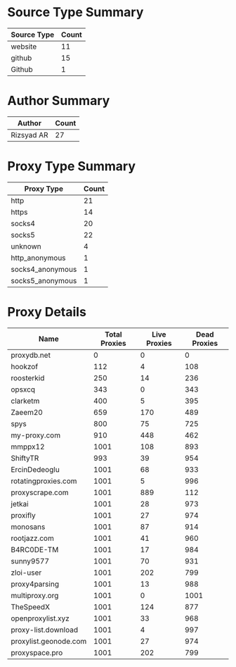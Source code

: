 # Source Type Summary

| Source Type | Count |
|-------------|-------|
| website | 11 |
| github | 15 |
| Github | 1 |


# Author Summary

| Author | Count |
|--------|-------|
| Rizsyad AR | 27 |


# Proxy Type Summary

| Proxy Type | Count |
|------------|-------|
| http | 21 |
| https | 14 |
| socks4 | 20 |
| socks5 | 22 |
| unknown | 4 |
| http_anonymous | 1 |
| socks4_anonymous | 1 |
| socks5_anonymous | 1 |


# Proxy Details

| Name | Total Proxies | Live Proxies | Dead Proxies |
|------|---------------|--------------|---------------|
| proxydb.net | 0 | 0 | 0 |
| hookzof | 112 | 4 | 108 |
| roosterkid | 250 | 14 | 236 |
| opsxcq | 343 | 0 | 343 |
| clarketm | 400 | 5 | 395 |
| Zaeem20 | 659 | 170 | 489 |
| spys | 800 | 75 | 725 |
| my-proxy.com | 910 | 448 | 462 |
| mmppx12 | 1001 | 108 | 893 |
| ShiftyTR | 993 | 39 | 954 |
| ErcinDedeoglu | 1001 | 68 | 933 |
| rotatingproxies.com | 1001 | 5 | 996 |
| proxyscrape.com | 1001 | 889 | 112 |
| jetkai | 1001 | 28 | 973 |
| proxifly | 1001 | 27 | 974 |
| monosans | 1001 | 87 | 914 |
| rootjazz.com | 1001 | 41 | 960 |
| B4RC0DE-TM | 1001 | 17 | 984 |
| sunny9577 | 1001 | 70 | 931 |
| zloi-user | 1001 | 202 | 799 |
| proxy4parsing | 1001 | 13 | 988 |
| multiproxy.org | 1001 | 0 | 1001 |
| TheSpeedX | 1001 | 124 | 877 |
| openproxylist.xyz | 1001 | 33 | 968 |
| proxy-list.download | 1001 | 4 | 997 |
| proxylist.geonode.com | 1001 | 27 | 974 |
| proxyspace.pro | 1001 | 202 | 799 |
